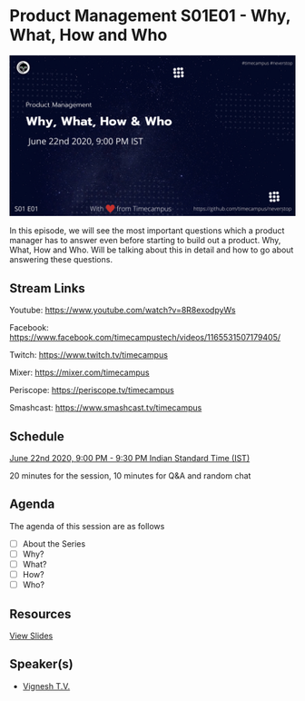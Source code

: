 # Product Management S01E01 - Why, What, How and Who

[![alt text](PM-S01E01.png "Watch/Subscribe to the video")](https://www.youtube.com/watch?v=8R8exodpyWs)

In this episode, we will see the most important questions which a product manager has to answer even before starting to build out a product. Why, What, How and Who. Will be talking about this in detail and how to go about answering these questions.

## Stream Links

Youtube: https://www.youtube.com/watch?v=8R8exodpyWs

Facebook: https://www.facebook.com/timecampustech/videos/1165531507179405/

Twitch: https://www.twitch.tv/timecampus

Mixer: https://mixer.com/timecampus

Periscope: https://periscope.tv/timecampus

Smashcast: https://www.smashcast.tv/timecampus

## Schedule

[June 22nd 2020, 9:00 PM - 9:30 PM Indian Standard Time (IST)](https://calendar.google.com/event?action=TEMPLATE&tmeid=MmhtNGhoZWE3dGVtYXJpM3U5cDhsbWFjdm4gdGltZWNhbXB1cy5jb21fM2hxNHB0a3MwbGUycm5kMGowMW82MDE0YWdAZw&tmsrc=timecampus.com_3hq4ptks0le2rnd0j01o6014ag%40group.calendar.google.com)

20 minutes for the session, 10 minutes for Q&A and random chat

## Agenda

The agenda of this session are as follows

- [ ] About the Series
- [ ] Why?
- [ ] What?
- [ ] How?
- [ ] Who?

## Resources

[View Slides](https://docs.google.com/presentation/d/1EHAyudXJ0wiHXgwPbYJsCbtqYWVmc3WzCxatPJaAg4s/edit?usp=sharing)

## Speaker(s)

- [Vignesh T.V.](http://tvvignesh.com/)